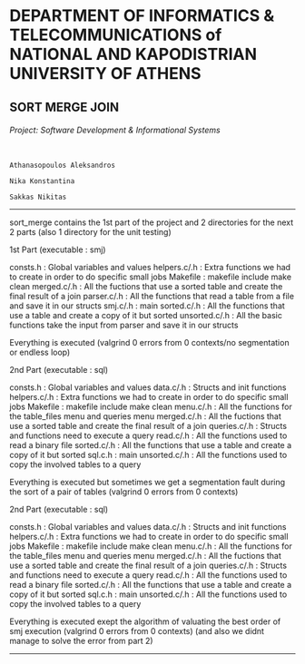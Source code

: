 # DEPARTMENT OF INFORMATICS & TELECOMMUNICATIONS of NATIONAL AND KAPODISTRIAN UNIVERSITY OF ATHENS 
## SORT MERGE JOIN
###### Project: Software Development &amp; Informational Systems 

                                                                        Athanasopoulos Aleksandros
                                                                        Nika Konstantina
                                                                        Sakkas Nikitas

***

sort_merge contains the 1st part of the project and 2 directories for the next 2 parts (also 1 directory for the unit testing)

1st Part (executable : smj)
 
consts.h		:	Global variables and values
helpers.c/.h	:	Extra functions we had to create in order to do specific small jobs
Makefile		:	makefile include make clean
merged.c/.h		:	All the fuctions that use a sorted table and create the final result of a join
parser.c/.h		:	All the functions that read a table from a file and save it in our structs
smj.c/.h		:	main
sorted.c/.h		:	All the functions that use a table and create a copy of it but sorted
unsorted.c/.h	:	All the basic functions take the input from parser and save it in our structs

Everything is executed (valgrind 0 errors from 0 contexts/no segmentation or endless loop)

2nd Part (executable : sql)

consts.h		:	Global variables and values
data.c/.h		:	Structs and init functions
helpers.c/.h	:	Extra functions we had to create in order to do specific small jobs
Makefile		:	makefile include make clean
menu.c/.h		:	All the functions for the table_files menu and queries menu
merged.c/.h		:	All the fuctions that use a sorted table and create the final result of a join
queries.c/.h	:	Structs and functions need to execute a query
read.c/.h		:	All the functions used to read a binary file
sorted.c/.h		:	All the functions that use a table and create a copy of it but sorted
sql.c.h			:	main
unsorted.c/.h	:	All the functions used to copy the involved tables to a query

Everything is executed but sometimes we get a segmentation fault during the sort of a pair of tables (valgrind 0 errors from 0 contexts)

2nd Part (executable : sql)

consts.h		:	Global variables and values
data.c/.h		:	Structs and init functions
helpers.c/.h	:	Extra functions we had to create in order to do specific small jobs
Makefile		:	makefile include make clean
menu.c/.h		:	All the functions for the table_files menu and queries menu
merged.c/.h		:	All the fuctions that use a sorted table and create the final result of a join
queries.c/.h	:	Structs and functions need to execute a query
read.c/.h		:	All the functions used to read a binary file
sorted.c/.h		:	All the functions that use a table and create a copy of it but sorted
sql.c.h			:	main
unsorted.c/.h	:	All the functions used to copy the involved tables to a query

Everything is executed exept the algorithm of valuating the best order of smj execution (valgrind 0 errors from 0 contexts) (and also we didnt manage to solve the error from part 2)

***
